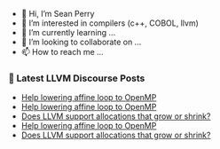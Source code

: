 - 👋 Hi, I’m Sean Perry
- 👀 I’m interested in compilers (c++, COBOL, llvm)
- 🌱 I’m currently learning ...
- 💞️ I’m looking to collaborate on ...
- 📫 How to reach me ...

<!---
s66perry/s66perry is a ✨ special ✨ repository because its `README.md` (this file) appears on your GitHub profile.
You can click the Preview link to take a look at your changes.
--->
### 📕 Latest LLVM Discourse Posts

<!-- DISCOURSE-LLVM:START -->
- [Help lowering affine loop to OpenMP](https://discourse.llvm.org/t/help-lowering-affine-loop-to-openmp/72441#post_8)
- [Help lowering affine loop to OpenMP](https://discourse.llvm.org/t/help-lowering-affine-loop-to-openmp/72441#post_7)
- [Does LLVM support allocations that grow or shrink?](https://discourse.llvm.org/t/does-llvm-support-allocations-that-grow-or-shrink/78636#post_2)
- [Help lowering affine loop to OpenMP](https://discourse.llvm.org/t/help-lowering-affine-loop-to-openmp/72441#post_6)
- [Does LLVM support allocations that grow or shrink?](https://discourse.llvm.org/t/does-llvm-support-allocations-that-grow-or-shrink/78636#post_1)
<!-- DISCOURSE-LLVM:END -->
